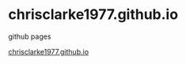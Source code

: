 # chrisclarke1977.github.io
github pages

[chrisclarke1977.github.io](http://chrisclarke1977.github.io)
